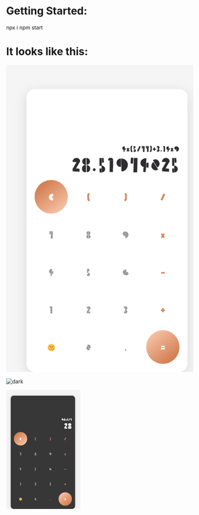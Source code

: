 # Getting Started:

npx i
npm start

# It looks like this:

![white](./images/Screenshot1.png)

![dark](./images/Screenshot2.png=200x350)

<img src="./images/Screenshot2.png" alt="drawing" width="200"/>
